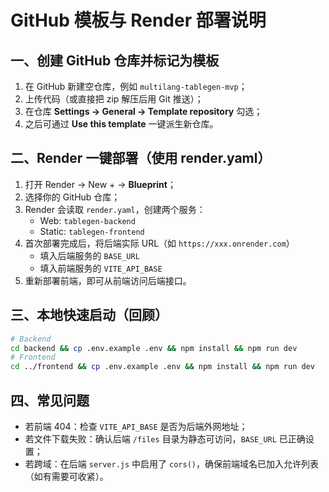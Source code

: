 # GitHub 模板与 Render 部署说明

## 一、创建 GitHub 仓库并标记为模板
1. 在 GitHub 新建空仓库，例如 `multilang-tablegen-mvp`；
2. 上传代码（或直接把 zip 解压后用 Git 推送）；
3. 在仓库 **Settings → General → Template repository** 勾选；
4. 之后可通过 **Use this template** 一键派生新仓库。

## 二、Render 一键部署（使用 render.yaml）
1. 打开 Render → New + → **Blueprint**；
2. 选择你的 GitHub 仓库；
3. Render 会读取 `render.yaml`，创建两个服务：
   - Web: `tablegen-backend`
   - Static: `tablegen-frontend`
4. 首次部署完成后，将后端实际 URL（如 `https://xxx.onrender.com`）
   - 填入后端服务的 `BASE_URL`
   - 填入前端服务的 `VITE_API_BASE`
5. 重新部署前端，即可从前端访问后端接口。

## 三、本地快速启动（回顾）
```bash
# Backend
cd backend && cp .env.example .env && npm install && npm run dev
# Frontend
cd ../frontend && cp .env.example .env && npm install && npm run dev
```

## 四、常见问题
- 若前端 404：检查 `VITE_API_BASE` 是否为后端外网地址；
- 若文件下载失败：确认后端 `/files` 目录为静态可访问，`BASE_URL` 已正确设置；
- 若跨域：在后端 `server.js` 中启用了 `cors()`，确保前端域名已加入允许列表（如有需要可收紧）。
